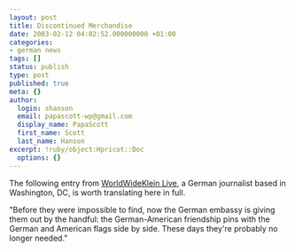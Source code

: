 ```yaml
---
layout: post
title: Discontinued Merchandise
date: 2003-02-12 04:02:52.000000000 +01:00
categories:
- german news
tags: []
status: publish
type: post
published: true
meta: {}
author:
  login: shanson
  email: papascott-wp@gmail.com
  display_name: PapaScott
  first_name: Scott
  last_name: Hanson
excerpt: !ruby/object:Hpricot::Doc
  options: {}
---
```

<p>The following entry from <a title="WorldWideKlein Live" href="http://www.worldwideklein.com/comments.php?id=P171_0_1_0">WorldWideKlein Live</a>, a German journalist based in Washington, DC, is worth translating here in full.</p>
<p>"Before they were impossible to find, now the German embassy is giving them out by the handful: the German-American friendship pins with the German and American flags side by side. These days they're probably no longer needed."</p>
